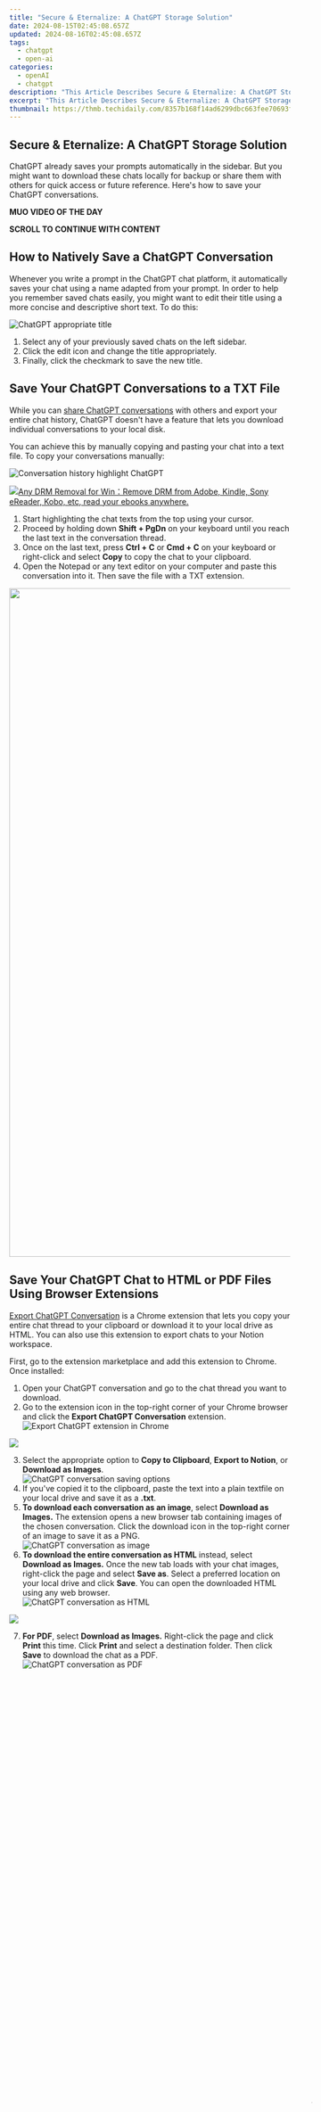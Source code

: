 ```yaml
---
title: "Secure & Eternalize: A ChatGPT Storage Solution"
date: 2024-08-15T02:45:08.657Z
updated: 2024-08-16T02:45:08.657Z
tags:
  - chatgpt
  - open-ai
categories:
  - openAI
  - chatgpt
description: "This Article Describes Secure & Eternalize: A ChatGPT Storage Solution"
excerpt: "This Article Describes Secure & Eternalize: A ChatGPT Storage Solution"
thumbnail: https://thmb.techidaily.com/8357b168f14ad6299dbc663fee70693f53617c625c6e0b9ad212abd473aa163b.jpg
---
```


## Secure & Eternalize: A ChatGPT Storage Solution

 ChatGPT already saves your prompts automatically in the sidebar. But you might want to download these chats locally for backup or share them with others for quick access or future reference. Here's how to save your ChatGPT conversations.

**MUO VIDEO OF THE DAY**

**SCROLL TO CONTINUE WITH CONTENT**

## How to Natively Save a ChatGPT Conversation

 Whenever you write a prompt in the ChatGPT chat platform, it automatically saves your chat using a name adapted from your prompt. In order to help you remember saved chats easily, you might want to edit their title using a more concise and descriptive short text. To do this:

![ChatGPT appropriate title](https://static1.makeuseofimages.com/wordpress/wp-content/uploads/2023/06/chatgpt-appropriate-title.jpg)

1. Select any of your previously saved chats on the left sidebar.
2. Click the edit icon and change the title appropriately.
3. Finally, click the checkmark to save the new title.

## Save Your ChatGPT Conversations to a TXT File

 While you can [share ChatGPT conversations](https://www.makeuseof.com/share-chatgpt-chats-links/) with others and export your entire chat history, ChatGPT doesn't have a feature that lets you download individual conversations to your local disk.

 You can achieve this by manually copying and pasting your chat into a text file. To copy your conversations manually:

![Conversation history highlight ChatGPT](https://static1.makeuseofimages.com/wordpress/wp-content/uploads/2023/06/conversation-history-highlight-chatgpt.jpg)
<!-- affiliate ads begin -->
<a href="https://secure.2checkout.com/order/checkout.php?PRODS=4600113&QTY=1&AFFILIATE=108875&CART=1"><img src="https://www.epubor.com/images/drm-removal-feature2.png" border="0">Any DRM Removal for Win：Remove DRM from Adobe, Kindle, Sony eReader, Kobo, etc, read your ebooks anywhere.</a>
<!-- affiliate ads end -->

1. Start highlighting the chat texts from the top using your cursor.
2. Proceed by holding down **Shift + PgDn** on your keyboard until you reach the last text in the conversation thread.
3. Once on the last text, press **Ctrl + C** or **Cmd + C** on your keyboard or right-click and select **Copy** to copy the chat to your clipboard.
4. Open the Notepad or any text editor on your computer and paste this conversation into it. Then save the file with a TXT extension.

<!-- affiliate ads begin -->
<a href="https://engwe.pxf.io/c/5597632/2093504/25579" target="_top" id="2093504"><img src="//a.impactradius-go.com/display-ad/25579-2093504" border="0" alt="" width="1200" height="1200"/></a><img height="0" width="0" src="https://imp.pxf.io/i/5597632/2093504/25579" style="position:absolute;visibility:hidden;" border="0" />
<!-- affiliate ads end -->
## Save Your ChatGPT Chat to HTML or PDF Files Using Browser Extensions

[Export ChatGPT Conversation](https://chrome.google.com/webstore/detail/export-chatgpt-conversati/clgidpflecgaaabfcmdmkcgebpbadgoc/) is a Chrome extension that lets you copy your entire chat thread to your clipboard or download it to your local drive as HTML. You can also use this extension to export chats to your Notion workspace.

 First, go to the extension marketplace and add this extension to Chrome. Once installed:

1. Open your ChatGPT conversation and go to the chat thread you want to download.
2. Go to the extension icon in the top-right corner of your Chrome browser and click the **Export ChatGPT Conversation** extension.  
![Export ChatGPT extension in Chrome](https://static1.makeuseofimages.com/wordpress/wp-content/uploads/2023/06/export-chatgpt-extension-in-chrome.jpg)
<!-- affiliate ads begin -->
<a href="https://secure.2checkout.com/order/checkout.php?PRODS=4620778&QTY=1&AFFILIATE=108875&CART=1"><img src="https://secure.avangate.com/images/merchant/07dd4d5a72f5740ef0f035f201951476/728__90banner.jpg" border="0"></a>
<!-- affiliate ads end -->
3. Select the appropriate option to **Copy to Clipboard**, **Export to Notion**, or **Download as Images**.  
![ChatGPT conversation saving options](https://static1.makeuseofimages.com/wordpress/wp-content/uploads/2023/06/chatgpt-conversation-saving-options.jpg)
4. If you've copied it to the clipboard, paste the text into a plain textfile on your local drive and save it as a **.txt**.
5. **To download each conversation as an image**, select **Download as Images.** The extension opens a new browser tab containing images of the chosen conversation. Click the download icon in the top-right corner of an image to save it as a PNG.  
![ChatGPT conversation as image](https://static1.makeuseofimages.com/wordpress/wp-content/uploads/2023/06/chatgpt-conversation-as-image.jpg)
6. **To download the entire conversation as HTML** instead, select **Download as Images.** Once the new tab loads with your chat images, right-click the page and select **Save as**. Select a preferred location on your local drive and click **Save**. You can open the downloaded HTML using any web browser.  
![ChatGPT conversation as HTML](https://static1.makeuseofimages.com/wordpress/wp-content/uploads/2023/06/chatgpt-conversation-as-html.jpg)
<!-- affiliate ads begin -->
<a href="https://secure.2checkout.com/order/checkout.php?PRODS=4620780&QTY=1&AFFILIATE=108875&CART=1"><img src="https://secure.avangate.com/images/merchant/07dd4d5a72f5740ef0f035f201951476/728__90banner.jpg" border="0"></a>
<!-- affiliate ads end -->
7. **For PDF**, select **Download as Images.** Right-click the page and click **Print** this time. Click **Print** and select a destination folder. Then click **Save** to download the chat as a PDF.  
![ChatGPT conversation as PDF](https://static1.makeuseofimages.com/wordpress/wp-content/uploads/2023/06/chatgpt-conversation-as-pdf.jpg)

<!-- affiliate ads begin -->
<span id="1793213">
					<video width="1080" height="1620" style="cursor:pointer"
           poster="//a.impactradius-go.com/display-clicktoplayimage/1793213.jpeg"
           onclick="if(!this.playClicked){this.play();this.setAttribute('controls',true);this.playClicked=true;}">
	   <source src="//a.impactradius-go.com/display-ad/19135-1793213">
	   <img src="//a.impactradius-go.com/display-clicktoplayimage/1793213.jpeg" style="border: none; height: 100%; width: 100%; object-fit: contain">
	</video>
	<div style="width:1080px;text-align:center"><a href="javascript:window.open(decodeURIComponent('https%3A%2F%2Ftinyland.pxf.io%2Fc%2F5597632%2F1793213%2F19135'), '_blank');void(0);">Click here</a></div>
</span>
<img height="0" width="0" src="https://imp.pxf.io/i/5597632/1793213/19135" style="position:absolute;visibility:hidden;" border="0" />
<!-- affiliate ads end -->
## How to Export Your ChatGPT Conversation History to Your Computer

 If you want to get your entire conversation history, ChatGPT features an option for exporting them. This option doesn't only download your chat history but also includes your user information and other relevant data. You can do that in a few steps:

1. Once in the ChatGPT chat menu, click your profile icon at the bottom-left (on the left sidebar).
2. Go to **Settings**.  
![ChatGPT settings option](https://static1.makeuseofimages.com/wordpress/wp-content/uploads/2023/06/chatgpt-settings-option.jpg)
3. Click **Data Controls**.
4. Click **Export** to the right of **Export data**.  
![ChatGPT settings menu](https://static1.makeuseofimages.com/wordpress/wp-content/uploads/2023/06/chatgpt-settings-menu.jpg)
5. From the pop-up, click **Confirm export**; this sends a download link to your registered email address.  
![Export confirmation modal in ChatGPT](https://static1.makeuseofimages.com/wordpress/wp-content/uploads/2023/06/export-confirmation-modal-in-chatgpt.jpg)
6. Check your email for the download link and click **Download data export** to download your ChatGPT conversation history to your device's local storage as a zipped folder.  
![OpenAI email download data export](https://static1.makeuseofimages.com/wordpress/wp-content/uploads/2023/06/openai-email-download-data-export.jpg)
7. Once you [unzip the file](https://www.makeuseof.com/unzip-files-windows-10/), you can view a human-readable format of your conversation history by opening the HTML version in the browser. For more technical use cases, you can open the JSON formats.  
![ChatGPT history unzipped](https://static1.makeuseofimages.com/wordpress/wp-content/uploads/2023/06/chatgpt-history-unzipped.jpg)
<!-- affiliate ads begin -->
<a href="https://ursime.pxf.io/c/5597632/2048963/16384" target="_top" id="2048963"><img src="//a.impactradius-go.com/display-ad/16384-2048963" border="0" alt="" width="1200" height="900"/></a><img height="0" width="0" src="https://imp.pxf.io/i/5597632/2048963/16384" style="position:absolute;visibility:hidden;" border="0" />
<!-- affiliate ads end -->

<!-- affiliate ads begin -->
<a href="https://godlikehost.sjv.io/c/5597632/1920054/21774" target="_top" id="1920054"><img src="//a.impactradius-go.com/display-ad/21774-1920054" border="0" alt="" width="320" height="100"/></a><img height="0" width="0" src="https://imp.pxf.io/i/5597632/1920054/21774" style="position:absolute;visibility:hidden;" border="0" />
<!-- affiliate ads end -->
## How to Clear ChatGPT Conversations

 Your purpose for backing up your conversations with ChatGPT might be to clear existing conversations. To do this:

![Clear conversation option ChatGPT](https://static1.makeuseofimages.com/wordpress/wp-content/uploads/2023/06/clear-conversation-option-chatgpt.jpg)

1. Click your profile icon at the bottom left of the ChatGPT chat menu.
2. Select **Clear conversations** \> **Confirm clear conversations**. This clears your entire conversation history, and you can start afresh.

<!-- affiliate ads begin -->
<a href="https://secure.2checkout.com/order/checkout.php?PRODS=35038891&QTY=1&AFFILIATE=108875&CART=1"><img src="https://www.dupinout.com/wp-content/uploads/2021/12/DupInOut-New-Duplicate-Scan-Tab.png" border="0"></a>
<!-- affiliate ads end -->
## Avoid Losing Your ChatGPT Conversations

 Some conversations with ChatGPT are valuable to lose. Plus, saving ChatGPT conversations that generated valuable insights to a prompt lets you fall on it quickly whenever you want. You can even share such with colleagues or friends to show how you made ChatGPT provide this insightful answer.

**SCROLL TO CONTINUE WITH CONTENT**


<ins class="adsbygoogle"
     style="display:block"
     data-ad-format="autorelaxed"
     data-ad-client="ca-pub-7571918770474297"
     data-ad-slot="1223367746"></ins>



<ins class="adsbygoogle"
     style="display:block"
     data-ad-client="ca-pub-7571918770474297"
     data-ad-slot="8358498916"
     data-ad-format="auto"
     data-full-width-responsive="true"></ins>

<span class="atpl-alsoreadstyle">Also read:</span>
<div><ul>
<li><a href="https://extra-information.techidaily.com/2024-approved-complete-reference-for-navigating-telegram-web-applications/"><u>2024 Approved  Complete Reference for Navigating Telegram Web Applications</u></a></li>
<li><a href="https://fox-glue.techidaily.com/2024-approved-from-idea-to-action-founding-your-consumer-product-assessment-site/"><u>2024 Approved  From Idea to Action  Founding Your Consumer Product Assessment Site</u></a></li>
<li><a href="https://instagram-clips.techidaily.com/2024-approved-instagram-saves-free-and-without-end/"><u>2024 Approved  Instagram Saves  Free and Without End</u></a></li>
<li><a href="https://windows11.techidaily.com/adapting-the-oculus-quest-2-for-windows-os-virtual-reality/"><u>Adapting the Oculus Quest 2 for Windows OS Virtual Reality</u></a></li>
<li><a href="https://screen-recording.techidaily.com/advanced-steps-a-compre-point-of-view-on-screen-record-with-adobe-captivate-for-2024/"><u>Advanced Steps  A Compre Point of View on Screen Record with Adobe Captivate for 2024</u></a></li>
<li><a href="https://tech-savvy.techidaily.com/ai-on-the-move-mercedes-voice-control-meets-chatgpt/"><u>AI on the Move: Mercedes Voice Control Meets ChatGPT</u></a></li>
<li><a href="https://tech-savvy.techidaily.com/augmented-danger-the-deepening-ai-vulnerability-puzzle/"><u>Augmented Danger: The Deepening AI Vulnerability Puzzle</u></a></li>
<li><a href="https://tech-savvy.techidaily.com/becoming-a-note-taking-whiz-chatgpts-secret/"><u>Becoming a Note-Taking Whiz - ChatGPT's Secret</u></a></li>
<li><a href="https://tech-savvy.techidaily.com/business-owners-should-know-about-these-5-ai-tools/"><u>Business Owners Should Know About These 5 AI Tools</u></a></li>
<li><a href="https://hardware-updates.techidaily.com/canon-mx-series-driver-update-how-to-download-and-set-up-your-mx492-for-windows/"><u>Canon MX Series Driver Update: How to Download and Set Up Your MX492 for Windows</u></a></li>
<li><a href="https://tech-savvy.techidaily.com/chatgpts-android-launch-a-new-era-begins/"><u>ChatGPT's Android Launch - A New Era Begins</u></a></li>
<li><a href="https://extra-tips.techidaily.com/comprehensive-guide-to-clear-stickers-in-video/"><u>Comprehensive Guide to Clear Stickers in Video</u></a></li>
<li><a href="https://tech-savvy.techidaily.com/content-detection-failures-the-growing-crisis/"><u>Content Detection Failures: The Growing Crisis</u></a></li>
<li><a href="https://tech-savvy.techidaily.com/converging-ai-and-messaging-chatgpt-meets-whatsapp/"><u>Converging AI & Messaging: ChatGPT Meets WhatsApp</u></a></li>
<li><a href="https://tech-savvy.techidaily.com/creativity-vs-algorithm-the-authorship-divide/"><u>Creativity vs Algorithm: The Authorship Divide</u></a></li>
<li><a href="https://techidaily.com/different-methods-for-resetting-motorola-g54-5g-phones-with-screen-locked-and-not-drfone-by-drfone-reset-android-reset-android/"><u>Different Methods for Resetting Motorola G54 5G Phones with Screen Locked and Not | Dr.fone</u></a></li>
<li><a href="https://tech-savvy.techidaily.com/elevating-workout-queries-through-gpt-enhanced-talk/"><u>Elevating Workout Queries Through GPT-Enhanced Talk</u></a></li>
<li><a href="https://tech-savvy.techidaily.com/envisioning-a-safer-tomorrow-with-four-governmental-ai-laws/"><u>Envisioning a Safer Tomorrow with Four Governmental AI Laws</u></a></li>
<li><a href="https://extra-information.techidaily.com/evolving-from-static-snapshots-to-moving-visuals/"><u>Evolving From Static Snapshots to Moving Visuals</u></a></li>
<li><a href="https://tech-savvy.techidaily.com/exploring-the-depth-of-digital-communication-with-palm-2/"><u>Exploring the Depth of Digital Communication with PaLM 2</u></a></li>
<li><a href="https://tech-savvy.techidaily.com/finding-your-match-in-the-age-of-ai/"><u>Finding Your Match in the Age of AI</u></a></li>
<li><a href="https://howto.techidaily.com/fix-oneplus-ace-2-android-system-webview-crash-2024-issue-drfone-by-drfone-fix-android-problems-fix-android-problems/"><u>Fix OnePlus Ace 2 Android System Webview Crash 2024 Issue | Dr.fone</u></a></li>
<li><a href="https://android-pokemon-go.techidaily.com/how-pgsharp-save-you-from-ban-while-spoofing-pokemon-go-on-motorola-moto-g73-5g-drfone-by-drfone-virtual-android/"><u>How PGSharp Save You from Ban While Spoofing Pokemon Go On Motorola Moto G73 5G? | Dr.fone</u></a></li>
<li><a href="https://iphone-unlock.techidaily.com/how-to-remove-passcode-from-iphone-15-pro-complete-guide-drfone-by-drfone-ios/"><u>How To Remove Passcode From iPhone 15 Pro? Complete Guide | Dr.fone</u></a></li>
<li><a href="https://tech-savvy.techidaily.com/hugging-face-significance-and-utility/"><u>Hugging Face: Significance & Utility</u></a></li>
<li><a href="https://android-location.techidaily.com/in-2024-3-effective-methods-to-fake-gps-location-on-android-for-your-itel-s23plus-drfone-by-drfone-virtual/"><u>In 2024, 3 Effective Methods to Fake GPS location on Android For your Itel S23+ | Dr.fone</u></a></li>
<li><a href="https://activate-lock.techidaily.com/in-2024-how-to-unlock-icloud-activation-lock-and-icloud-account-from-iphone-x-by-drfone-ios/"><u>In 2024, How to Unlock iCloud Activation Lock and iCloud Account From iPhone X?</u></a></li>
<li><a href="https://extra-skills.techidaily.com/in-2024-leading-narrative-construction-sphere/"><u>In 2024, Leading Narrative Construction Sphere</u></a></li>
<li><a href="https://tech-savvy.techidaily.com/inside-out-analyzing-the-benefits-and-limitations-of-chatgpt-plus/"><u>Inside Out: Analyzing the Benefits & Limitations of ChatGPT Plus</u></a></li>
<li><a href="https://tech-savvy.techidaily.com/is-chatgpt-an-oracle-of-accuracy/"><u>Is ChatGPT an Oracle of Accuracy?</u></a></li>
<li><a href="https://tech-savvy.techidaily.com/language-leaders-face-off-palm-2-vs-gpt-4-explored/"><u>Language Leaders Face Off: PaLM 2 Vs. GPT-4 Explored</u></a></li>
<li><a href="https://tech-savvy.techidaily.com/maximizing-chatgpt-potential-today-with-gpt-4/"><u>Maximizing ChatGPT Potential Today with GPT-4</u></a></li>
<li><a href="https://tech-savvy.techidaily.com/pioneering-progress-in-ai-discovering-chatgpts-interpreter-masterpieces/"><u>Pioneering Progress in AI - Discovering ChatGPT's Interpreter Masterpieces</u></a></li>
<li><a href="https://tech-savvy.techidaily.com/revolutionize-site-building-through-chatgpts-innovative-approaches/"><u>Revolutionize Site Building Through ChatGPT's Innovative Approaches</u></a></li>
<li><a href="https://tech-savvy.techidaily.com/revolutionizing-corporate-efforts-via-api-access-to-gpt-whisper/"><u>Revolutionizing Corporate Efforts via API Access to GPT, Whisper</u></a></li>
<li><a href="https://tech-savvy.techidaily.com/strategizing-for-secure-interactions-with-adaptive-ai/"><u>Strategizing for Secure Interactions with Adaptive AI</u></a></li>
<li><a href="https://tech-savvy.techidaily.com/streamlining-chatgpt-access-a-users-guide/"><u>Streamlining ChatGPT Access: A User's Guide</u></a></li>
<li><a href="https://tech-savvy.techidaily.com/the-blueprint-of-openai-innovation/"><u>The Blueprint of OpenAI Innovation</u></a></li>
<li><a href="https://tech-savvy.techidaily.com/the-intelligent-intersection-of-bing-and-ai/"><u>The Intelligent Intersection of Bing & AI</u></a></li>
<li><a href="https://tech-savvy.techidaily.com/the-latest-on-chatgpt-is-it-running/"><u>The Latest on ChatGPT: Is It Running?</u></a></li>
<li><a href="https://tech-savvy.techidaily.com/toms-tech-review-in-depth-analysis-of-computer-components/"><u>Tom's Tech Review: In-Depth Analysis of Computer Components</u></a></li>
<li><a href="https://tech-savvy.techidaily.com/understanding-chatgpts-shared-link-system-and-functionality/"><u>Understanding ChatGPT’s Shared Link System and Functionality</u></a></li>
<li><a href="https://tech-savvy.techidaily.com/unlock-your-creativity-4-ingenious-ways-to-build-a-site-with-chatgpt/"><u>Unlock Your Creativity: 4 Ingenious Ways to Build a Site with ChatGPT</u></a></li>
<li><a href="https://tech-savvy.techidaily.com/warning-signs-of-sham-chatgpt-portals-protecting-your-information/"><u>Warning Signs of Sham ChatGPT Portals: Protecting Your Information</u></a></li>
<li><a href="https://tech-savvy.techidaily.com/why-sarah-silverman-and-other-artists-are-suing-openai-and-meta-over-ai/"><u>Why Sarah Silverman and Other Artists Are Suing OpenAI and Meta Over AI</u></a></li>
</ul></div>
